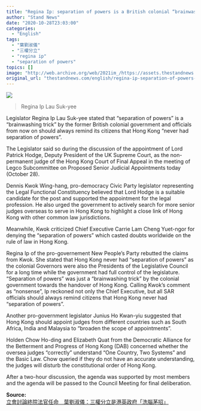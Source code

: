 ```yaml
---
title: "Regina Ip: separation of powers is a British colonial “brainwashing trick”"
author: "Stand News"
date: "2020-10-28T23:03:00"
categories:
  - "English"
tags:
  - "葉劉淑儀"
  - "三權分立"
  - "regina ip"
  - "separation of powers"
topics: []
image: "http://web.archive.org/web/2021im_/https://assets.thestandnews.com/media/photos/ip_o6HQ0_EINwOtN.png"
original_url: "thestandnews.com/english/regina-ip-separation-of-powers-is-a-british-colonial-brainwashing-trick"
---
```

![](http://web.archive.org/web/2021im_/https://assets.thestandnews.com/media/photos/ip_o6HQ0_EINwOtN.png)
> Regina Ip Lau Suk-yee

Legislator Regina Ip Lau Suk-yee stated that “separation of powers” is a “brainwashing trick” by the former British colonial government and officials from now on should always remind its citizens that Hong Kong “never had separation of powers”.

The Legislator said so during the discussion of the appointment of Lord Patrick Hodge, Deputy President of the UK Supreme Court, as the non-permanent judge of the Hong Kong Court of Final Appeal in the meeting of Legco Subcommittee on Proposed Senior Judicial Appointments today (October 28).

Dennis Kwok Wing-hang, pro-democracy Civic Party legislator representing the Legal Functional Constituency believed that Lord Hodge is a suitable candidate for the post and supported the appointment for the legal profession. He also urged the government to actively search for more senior judges overseas to serve in Hong Kong to highlight a close link of Hong Kong with other common law jurisdictions.

Meanwhile, Kwok criticized Chief Executive Carrie Lam Cheng Yuet-ngor for denying the “separation of powers” which casted doubts worldwide on the rule of law in Hong Kong.

Regina Ip of the pro-governement New People’s Party rebutted the claims from Kwok. She stated that Hong Kong never had “separation of powers” as the colonial Governors were also the Presidents of the Legislative Council for a long time while the government had full control of the legislature. “Separation of powers” was just a “brainwashing trick” by the colonial government towards the handover of Hong Kong. Calling Kwok’s comment as “nonsense”, Ip reckoned not only the Chief Executive, but all SAR officials should always remind citizens that Hong Kong never had “separation of powers”.

Another pro-government legislator Junius Ho Kwan-yiu suggested that Hong Kong should appoint judges from different countries such as South Africa, India and Malaysia to “broaden the scope of appointments”.

Holden Chow Ho-ding and Elizabeth Quat from the Democratic Alliance for the Betterment and Progress of Hong Kong (DAB) concerned whether the oversea judges “correctly” understand “One Country, Two Systems” and the Basic Law. Chow queried if they do not have an accurate understanding, the judges will disturb the constitutional order of Hong Kong.

After a two-hour discussion, the agenda was supported by most members and the agenda will be passed to the Council Meeting for final deliberation.

**Source:**  
[立會討論終院法官任命　葉劉淑儀：三權分立是港英政府「洗腦茅招」](../../politics/%E7%AB%8B%E6%9C%83%E8%A8%8E%E8%AB%96%E7%B5%82%E9%99%A2%E6%B3%95%E5%AE%98%E4%BB%BB%E5%91%BD-%E8%91%89%E5%8A%89%E6%B7%91%E5%84%80-%E4%B8%89%E6%AC%8A%E5%88%86%E7%AB%8B%E6%98%AF%E6%B8%AF%E8%8B%B1%E6%94%BF%E5%BA%9C-%E6%B4%97%E8%85%A6%E7%9F%9B%E6%8B%9B/)